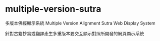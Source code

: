 multiple-version-sutra
======================
多版本佛經顯示系統
Multiple Version Alignment Sutra Web Display System


針對古籍抄寫或翻譯產生多重版本要交互顯示對照所開發的網頁顯示系統
